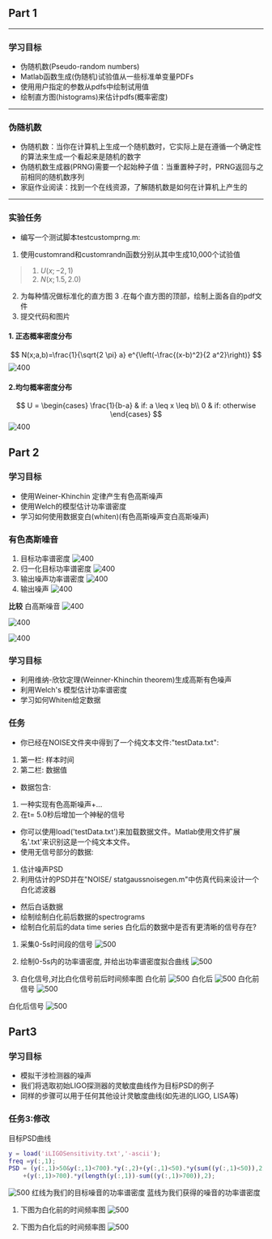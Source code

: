 ## Part 1
-----------
### 学习目标
- 伪随机数(Pseudo-random numbers)
- Matlab函数生成(伪随机)试验值从一些标准单变量PDFs
- 使用用户指定的参数从pdfs中绘制试用值
- 绘制直方图(histograms)来估计pdfs(概率密度)
-------------------
### 伪随机数
- 伪随机数：当你在计算机上生成一个随机数时，它实际上是在遵循一个确定性的算法来生成一个看起来是随机的数字
- 伪随机数生成器(PRNG)需要一个起始种子值：当重置种子时，PRNG返回与之前相同的随机数序列
- 家庭作业阅读：找到一个在线资源，了解随机数是如何在计算机上产生的
-----------------------
### 实验任务
- 编写一个测试脚本testcustomprng.m:
1. 使用customrand和customrandn函数分别从其中生成10,000个试验值
 > 1.  $U(x;-2,1)$
>  2. $N(x;1.5,2.0)$
2. 为每种情况做标准化的直方图
3 .在每个直方图的顶部，绘制上面各自的pdf文件
4. 提交代码和图片

#### 1. 正态概率密度分布
$$
N(x;a,b)=\frac{1}{\sqrt{2 \pi} a} e^{\left(-\frac{(x-b)^2}{2 a^2}\right)}
$$
![400](Picture/FIGcustomrandn.jpg)
#### 2.均匀概率密度分布
$$
U = 
\begin{cases}
\frac{1}{b-a} & if: a \leq x \leq b\\
0 & if: otherwise
\end{cases}
$$
![400](Picture/FIGcustomrand.jpg)



## Part 2
### 学习目标
- 使用Weiner-Khinchin 定律产生有色高斯噪声
- 使用Welch的模型估计功率谱密度
- 学习如何使用数据变白(whiten)(有色高斯噪声变白高斯噪声)

### 有色高斯噪音
1. 目标功率谱密度
![400](Picture/Target_of_PSD.jpg)
2. 归一化目标功率谱密度
![400](Picture/Unfity_of_PSD.jpg)
3. 输出噪声功率谱密度
![400](Picture/PSD_of_out_noise.jpg)
4. 输出噪声
![400](Picture/Out_noise.jpg)

**比较**
白高斯噪音
![400](Picture/Target_PSD_of_Wnoise.jpg)

![400](Picture/PSD_of_Wnoise.jpg)

![400](Picture/Out_Wnoise.jpg)

### 学习目标
- 利用维纳-欣钦定理(Weinner-Khinchin theorem)生成高斯有色噪声
- 利用Welch's 模型估计功率谱密度
- 学习如何Whiten给定数据

### 任务
- 你已经在NOISE文件夹中得到了一个纯文本文件:"testData.txt":
1. 第一栏: 样本时间
2. 第二栏: 数据值
- 数据包含:
1. 一种实现有色高斯噪声+...
2. 在t= 5.0秒后增加一个神秘的信号
- 你可以使用load('testData.txt')来加载数据文件。Matlab使用文件扩展名'.txt'来识别这是一个纯文本文件。
- 使用无信号部分的数据:
1. 估计噪声PSD
2. 利用估计的PSD并在"NOISE/ statgaussnoisegen.m"中仿真代码来设计一个白化滤波器
- 然后白话数据
- 绘制绘制白化前后数据的spectrograms
- 绘制白化前后的data time series 
白化后的数据中是否有更清晰的信号存在?

1. 采集0-5s时间段的信号
![500](Picture/Cnoise.jpg)

2. 绘制0-5s内的功率谱密度, 并给出功率谱密度拟合曲线
 ![500](Picture/CnoisePSD.jpg)

3. 白化信号,对比白化信号前后时间频率图
白化前
![500](Picture/TFinSig.jpg)
白化后
![500](Picture/TFoutSig.jpg)
白化前信号
![500](Picture/inSig.jpg)

白化后信号
![500](Picture/outSig.jpg)

## Part3
### 学习目标
- 模拟干涉检测器的噪声
- 我们将选取初始LIGO探测器的灵敏度曲线作为目标PSD的例子
- 同样的步骤可以用于任何其他设计灵敏度曲线(如先进的LIGO, LISA等)


### 任务3:修改
目标PSD曲线 
```matlab
y = load('iLIGOSensitivity.txt','-ascii');
freq =y(:,1);
PSD = (y(:,1)>50&y(:,1)<700).*y(:,2)+(y(:,1)<50).*y(sum((y(:,1)<50)),2)...
    +(y(:,1)>700).*y(length(y(:,1))-sum((y(:,1)>700)),2);
```
![500](Picture/iLIGO_Target_PSD.jpg)
红线为我们的目标噪音的功率谱密度
蓝线为我们获得的噪音的功率谱密度

1. 下图为白化前的时间频率图
![500](Picture/iLIGO_TFinSig.jpg)

2. 下图为白化后的时间频率图
![500](Picture/iLIGO_TFoutSig.jpg)


